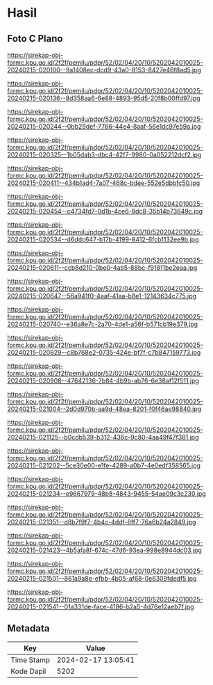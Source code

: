 # Hasil

## Foto C Plano

https://sirekap-obj-formc.kpu.go.id/2f2f/pemilu/pdpr/52/02/04/20/10/5202042010025-20240215-020100--9a1408ec-dcd9-43a0-8153-8427e46f8ad5.jpg

https://sirekap-obj-formc.kpu.go.id/2f2f/pemilu/pdpr/52/02/04/20/10/5202042010025-20240215-020136--8d358aa6-6e88-4893-95d5-20f8b00ffd97.jpg

https://sirekap-obj-formc.kpu.go.id/2f2f/pemilu/pdpr/52/02/04/20/10/5202042010025-20240215-020244--0bb29def-7766-44e4-8aaf-56e1dc97e59a.jpg

https://sirekap-obj-formc.kpu.go.id/2f2f/pemilu/pdpr/52/02/04/20/10/5202042010025-20240215-020325--1b05dab3-dbc4-42f7-9980-0a052212dcf2.jpg

https://sirekap-obj-formc.kpu.go.id/2f2f/pemilu/pdpr/52/02/04/20/10/5202042010025-20240215-020411--434b1ad4-7a07-468c-bdee-552e5dbbfc50.jpg

https://sirekap-obj-formc.kpu.go.id/2f2f/pemilu/pdpr/52/02/04/20/10/5202042010025-20240215-020454--c4734fd7-0d1b-4ce6-8dc8-35b14b73649c.jpg

https://sirekap-obj-formc.kpu.go.id/2f2f/pemilu/pdpr/52/02/04/20/10/5202042010025-20240215-020534--d6ddc647-b17b-4199-8412-6fcb1132ee9b.jpg

https://sirekap-obj-formc.kpu.go.id/2f2f/pemilu/pdpr/52/02/04/20/10/5202042010025-20240215-020611--ccb8d210-0be0-4ab5-88bc-f91811be2eaa.jpg

https://sirekap-obj-formc.kpu.go.id/2f2f/pemilu/pdpr/52/02/04/20/10/5202042010025-20240215-020647--56a941f0-4aaf-41aa-b8e1-12143634c775.jpg

https://sirekap-obj-formc.kpu.go.id/2f2f/pemilu/pdpr/52/02/04/20/10/5202042010025-20240215-020740--e36a8e7c-2a70-4de1-a56f-b571cb19e379.jpg

https://sirekap-obj-formc.kpu.go.id/2f2f/pemilu/pdpr/52/02/04/20/10/5202042010025-20240215-020829--c8b768e2-0735-424e-bf7f-c7b847159773.jpg

https://sirekap-obj-formc.kpu.go.id/2f2f/pemilu/pdpr/52/02/04/20/10/5202042010025-20240215-020908--47642136-7b84-4b9b-ab76-6e38af12f511.jpg

https://sirekap-obj-formc.kpu.go.id/2f2f/pemilu/pdpr/52/02/04/20/10/5202042010025-20240215-021004--2d0d970b-aa9d-48ea-8201-f0f46ae98840.jpg

https://sirekap-obj-formc.kpu.go.id/2f2f/pemilu/pdpr/52/02/04/20/10/5202042010025-20240215-021125--b0cdb539-b312-436c-9c80-4aa49f47f381.jpg

https://sirekap-obj-formc.kpu.go.id/2f2f/pemilu/pdpr/52/02/04/20/10/5202042010025-20240215-021202--5ce30e00-e1fe-4289-a0b7-4e0edf358565.jpg

https://sirekap-obj-formc.kpu.go.id/2f2f/pemilu/pdpr/52/02/04/20/10/5202042010025-20240215-021234--e9667979-48b8-4843-9455-54ae09c3c230.jpg

https://sirekap-obj-formc.kpu.go.id/2f2f/pemilu/pdpr/52/02/04/20/10/5202042010025-20240215-021351--d8b7f9f7-4b4c-4ddf-8ff7-76a6b24a2849.jpg

https://sirekap-obj-formc.kpu.go.id/2f2f/pemilu/pdpr/52/02/04/20/10/5202042010025-20240215-021423--4b5afa8f-674c-47d6-93ea-998e8944dc03.jpg

https://sirekap-obj-formc.kpu.go.id/2f2f/pemilu/pdpr/52/02/04/20/10/5202042010025-20240215-021501--861a9a8e-efbb-4b05-af68-0e6309fdedf5.jpg

https://sirekap-obj-formc.kpu.go.id/2f2f/pemilu/pdpr/52/02/04/20/10/5202042010025-20240215-021541--01a331de-face-4186-b2a5-4d76e12aeb7f.jpg


## Metadata

| Key        | Value               |
| ---------- | ------------------- |
| Time Stamp | 2024-02-17 13:05:41 |
| Kode Dapil | 5202                |



